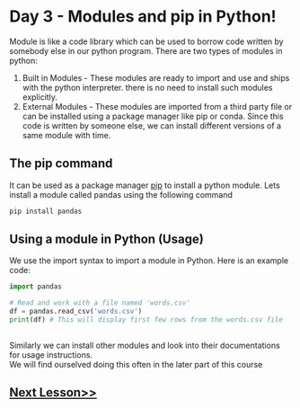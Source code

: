 
# Day 3 - Modules and pip in Python!

Module is like a code library which can be used to borrow code written by somebody else in our python program. There are two types of modules in python:
1. Built in Modules - These modules are ready to import and use and ships with the python interpreter. there is no need to install such modules explicitly.
2. External Modules - These modules are imported from a third party file or can be installed using a package manager like pip or conda. Since this code is written by someone else, we can install different versions of a same module with time.

## The pip command

It can be used as a package manager [pip](https://pip.pypa.io/en/stable/) to install a python module.
Lets install a module called pandas using the following command

```bash
pip install pandas
```

## Using a module in Python (Usage)
We use the import syntax to import a module in Python. Here is an example code:

```python
import pandas

# Read and work with a file named 'words.csv'
df = pandas.read_csv('words.csv')
print(df) # This will display first few rows from the words.csv file
 
```

Similarly we can install other modules and look into their documentations for usage instructions.\
We will find ourselved doing this often in the later part of this course

## [Next Lesson>>](https://replit.com/@codewithharry/04-Day4-Our-First-Program)
